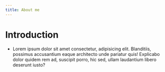 ```yaml
---
title: About me
---
```


# Introduction
-   Lorem ipsum dolor sit amet consectetur, adipisicing elit. Blanditiis, possimus accusantium eaque architecto unde pariatur quis! Explicabo dolor quidem rem ad, suscipit porro, hic sed, ullam laudantium libero deserunt iusto?

